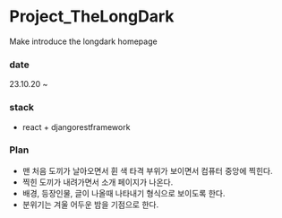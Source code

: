 # Project_TheLongDark
Make introduce the longdark homepage

### date
23.10.20 ~

### stack
- react + djangorestframework


### Plan
- 맨 처음 도끼가 날아오면서 휜 색 타격 부위가 보이면서 컴퓨터 중앙에 찍힌다. 
- 찍힌 도끼가 내려가면서 소개 페이지가 나온다.
- 배경, 등장인물, 글이 나올때 나타내기 형식으로 보이도록 한다.
- 분위기는 겨울 어두운 밤을 기점으로 한다.
